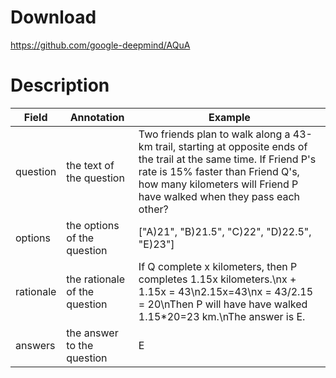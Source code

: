 # Download
https://github.com/google-deepmind/AQuA

# Description
| Field     | Annotation                    | Example                                                                                                                                                                                                                           |
| --------- | ----------------------------- | --------------------------------------------------------------------------------------------------------------------------------------------------------------------------------------------------------------------------------- |
| question  | the text of the question      | Two friends plan to walk along a 43-km trail, starting at opposite ends of the trail at the same time. If Friend P's rate is 15% faster than Friend Q's, how many kilometers will Friend P have walked when they pass each other? |
| options   | the options of the question   | ["A)21", "B)21.5", "C)22", "D)22.5", "E)23"]                                                                                                                                                                                      |
| rationale | the rationale of the question | If Q complete x kilometers, then P completes 1.15x kilometers.\nx + 1.15x = 43\n2.15x=43\nx = 43/2.15 = 20\nThen P will have have walked 1.15*20=23 km.\nThe answer is E.                                                         |
| answers   | the answer to the question    | E                                                                                                                                                                                                                                 |
